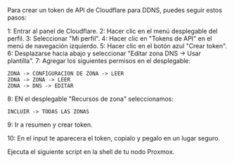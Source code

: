 Para crear un token de API de Cloudflare para DDNS, puedes seguir estos pasos: 

1: Entrar al panel de Cloudflare.
2: Hacer clic en el menú desplegable del perfil.
3: Seleccionar "Mi perfil".
4: Hacer clic en "Tokens de API" en el menú de navegación izquierdo.
5: Hacer clic en el botón azul "Crear token".
6: Desplazarse hacia abajo y seleccionar "Editar zona DNS -> Usar plantilla".
7: Agregar los siguientes permisos en el desplegable:

    ZONA -> CONFIGURACION DE ZONA -> LEER
    ZONA -> ZONA -> LEER
    ZONA -> DNS -> EDITAR
    
8: EN el desplegable "Recursos de zona" seleccionamos:

    INCLUIR -> TODAS LAS ZONAS
    
9: Ir a resumen y crear token.

10: En el input te aparecera el token, copialo y pegalo en un lugar seguro.


Ejecuta el siguiente script en la shell de tu nodo Proxmox.
